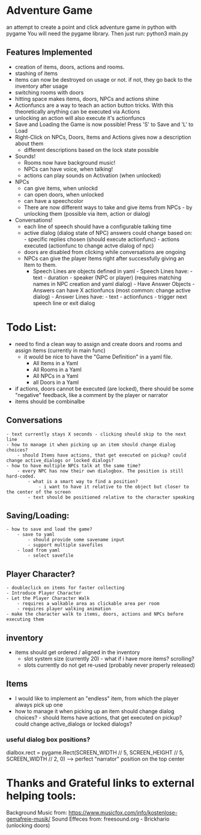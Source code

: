 # Adventure Game

an attempt to create a point and click adventure game in python  with pygame
You will need the pygame library. Then just run:
	 python3 main.py

## Features Implemented
- creation of items, doors, actions and rooms.
- stashing of items
- items can now be destroyed on usage or not. if not, they go back to the inventory after usage
- switching rooms with doors
- hitting space makes items, doors, NPCs and actions shine
- Actionfuncs are a way to teach an action button tricks. With this theoretically anything can be executed via Actions
- unlocking an action will also execute it's actionfuncs
- Save and Loading the Game is now possible! Press 'S' to Save and 'L' to Load
- Right-Click on NPCs, Doors, Items and Actions gives now a description about them
	- different descriptions based on the lock state possible
- Sounds!
	- Rooms now have background music!
	- NPCs can have voice, when talking!
	- actions can play sounds on Activation (when unlocked)
- NPCs	
	- can give items, when unlockd
	- can open doors, when unlocked
	- can have a speechcolor
	- There are now different ways to take and give items from NPCs
			- by unlocking them (possible via item, action or dialog)
- Conversations!
	- each line of speech should have a configurable talking time 
	- active dialog (dialog state of NPC) answers could change based on:
			- specific replies chosen (should execute actionfunc)
			- actions executed (actionfunc to change actve dialog of npc)
	- doors are disabled from clicking while conversations are ongoing
	- NPCs can give the player Items right after successfully giving an Item to them. 
		- Speech Lines are objects defined in yaml
				- Speech Lines have:
					- text
					- duration
					- speaker (NPC or player) (requires matching names in NPC creation and yaml dialog)
					- Have Answer Objects
						- Answers can have X actionfuncs (most common: change active dialog)
						- Answer Lines have:
							- text
							- actionfuncs
							- trigger next speech line or exit dialog
		


# Todo List: 
- need to find a clean way to assign and create doors and rooms and assign items (currently in main func)
	- it would be nice to have the "Game Definition" in a yaml file.
		- All Items in a Yaml
		- All Rooms in a Yaml
		- All NPCs in a Yaml
		- all Doors in a Yaml
- if actions, doors cannot be executed (are locked), there should be some "negative" feedback, like a comment by the player or narrator
- items should be combinalbe
## Conversations
	- text currently stays X seconds - clicking should skip to the next line
	- how to manage it when picking up an item should change dialog choices?
		- should Items have actions, that get executed on pickup? could change active_dialogs or locked dialogs?
	- how to have multiple NPCs talk at the same time?
		- every NPC has now their own dialogbox. The position is still hard-coded.
			- what is a smart way to find a position?
				- i want to have it relative to the object but closer to the center of the screen
			- text should be positioned relative to the character speaking
## Saving/Loading:
	- how to save and load the game?
		- save to yaml
			- should provide some savename input
			- support multiple savefiles
		- load from yaml
			- select savefile
## Player Character?
	- doubleclick on items for faster collecting
	- Introduce Player Character
	- Let the Player Character Walk
		- requires a walkable area as clickable area per room
		- requires player walking animation
	- make the character walk to items, doors, actions and NPCs before executing them

## inventory
- items should get ordered / aligned in the inventory
	- slot system size (currently 20) - what if i have more items? scrolling?
	- slots currently do not get re-used (probably never properly released)

## Items
- I would like to implement an "endless" item, from which the player always pick up one
- how to manage it when picking up an item should change dialog choices?
		- should Items have actions, that get executed on pickup? could change active_dialogs or locked dialogs?

### useful dialog box positions?
dialbox.rect = pygame.Rect(SCREEN_WIDTH // 5, SCREEN_HEIGHT // 5, SCREEN_WIDTH // 2, 0)
--> perfect "narrator" position on the top center

# Thanks and Grateful links to external helping tools:
Background Music from: https://www.musicfox.com/info/kostenlose-gemafreie-musik/
Sound Effeces from:
freesound.org
	- Brickhario (unlocking doors)

